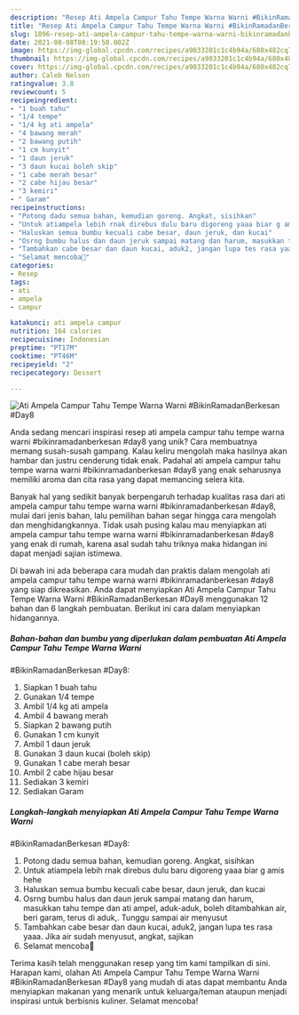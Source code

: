 ```yaml
---
description: "Resep Ati Ampela Campur Tahu Tempe Warna Warni #BikinRamadanBerkesan #Day8 yang Lezat Sekali"
title: "Resep Ati Ampela Campur Tahu Tempe Warna Warni #BikinRamadanBerkesan #Day8 yang Lezat Sekali"
slug: 1896-resep-ati-ampela-campur-tahu-tempe-warna-warni-bikinramadanberkesan-day8-yang-lezat-sekali
date: 2021-08-08T08:19:50.002Z
image: https://img-global.cpcdn.com/recipes/a9033201c1c4b94a/680x482cq70/ati-ampela-campur-tahu-tempe-warna-warni-bikinramadanberkesan-day8-foto-resep-utama.jpg
thumbnail: https://img-global.cpcdn.com/recipes/a9033201c1c4b94a/680x482cq70/ati-ampela-campur-tahu-tempe-warna-warni-bikinramadanberkesan-day8-foto-resep-utama.jpg
cover: https://img-global.cpcdn.com/recipes/a9033201c1c4b94a/680x482cq70/ati-ampela-campur-tahu-tempe-warna-warni-bikinramadanberkesan-day8-foto-resep-utama.jpg
author: Caleb Nelson
ratingvalue: 3.8
reviewcount: 5
recipeingredient:
- "1 buah tahu"
- "1/4 tempe"
- "1/4 kg ati ampela"
- "4 bawang merah"
- "2 bawang putih"
- "1 cm kunyit"
- "1 daun jeruk"
- "3 daun kucai boleh skip"
- "1 cabe merah besar"
- "2 cabe hijau besar"
- "3 kemiri"
- " Garam"
recipeinstructions:
- "Potong dadu semua bahan, kemudian goreng. Angkat, sisihkan"
- "Untuk atiampela lebih rnak direbus dulu baru digoreng yaaa biar g amis hehe"
- "Haluskan semua bumbu kecuali cabe besar, daun jeruk, dan kucai"
- "Osrng bumbu halus dan daun jeruk sampai matang dan harum, masukkan tahu tempe dan ati ampel, aduk-aduk, boleh ditambahkan air, beri garam, terus di aduk,. Tunggu sampai air menyusut"
- "Tambahkan cabe besar dan daun kucai, aduk2, jangan lupa tes rasa yaaa. Jika air sudah menyusut, angkat, sajikan"
- "Selamat mencoba🙏"
categories:
- Resep
tags:
- ati
- ampela
- campur

katakunci: ati ampela campur 
nutrition: 164 calories
recipecuisine: Indonesian
preptime: "PT17M"
cooktime: "PT46M"
recipeyield: "2"
recipecategory: Dessert

---
```



![Ati Ampela Campur Tahu Tempe Warna Warni
#BikinRamadanBerkesan
#Day8](https://img-global.cpcdn.com/recipes/a9033201c1c4b94a/680x482cq70/ati-ampela-campur-tahu-tempe-warna-warni-bikinramadanberkesan-day8-foto-resep-utama.jpg)

Anda sedang mencari inspirasi resep ati ampela campur tahu tempe warna warni
#bikinramadanberkesan
#day8 yang unik? Cara membuatnya memang susah-susah gampang. Kalau keliru mengolah maka hasilnya akan hambar dan justru cenderung tidak enak. Padahal ati ampela campur tahu tempe warna warni
#bikinramadanberkesan
#day8 yang enak seharusnya memiliki aroma dan cita rasa yang dapat memancing selera kita.



Banyak hal yang sedikit banyak berpengaruh terhadap kualitas rasa dari ati ampela campur tahu tempe warna warni
#bikinramadanberkesan
#day8, mulai dari jenis bahan, lalu pemilihan bahan segar hingga cara mengolah dan menghidangkannya. Tidak usah pusing kalau mau menyiapkan ati ampela campur tahu tempe warna warni
#bikinramadanberkesan
#day8 yang enak di rumah, karena asal sudah tahu triknya maka hidangan ini dapat menjadi sajian istimewa.


Di bawah ini ada beberapa cara mudah dan praktis dalam mengolah ati ampela campur tahu tempe warna warni
#bikinramadanberkesan
#day8 yang siap dikreasikan. Anda dapat menyiapkan Ati Ampela Campur Tahu Tempe Warna Warni
#BikinRamadanBerkesan
#Day8 menggunakan 12 bahan dan 6 langkah pembuatan. Berikut ini cara dalam menyiapkan hidangannya.

<!--inarticleads1-->

##### Bahan-bahan dan bumbu yang diperlukan dalam pembuatan Ati Ampela Campur Tahu Tempe Warna Warni
#BikinRamadanBerkesan
#Day8:

1. Siapkan 1 buah tahu
1. Gunakan 1/4 tempe
1. Ambil 1/4 kg ati ampela
1. Ambil 4 bawang merah
1. Siapkan 2 bawang putih
1. Gunakan 1 cm kunyit
1. Ambil 1 daun jeruk
1. Gunakan 3 daun kucai (boleh skip)
1. Gunakan 1 cabe merah besar
1. Ambil 2 cabe hijau besar
1. Sediakan 3 kemiri
1. Sediakan  Garam




<!--inarticleads2-->

##### Langkah-langkah menyiapkan Ati Ampela Campur Tahu Tempe Warna Warni
#BikinRamadanBerkesan
#Day8:

1. Potong dadu semua bahan, kemudian goreng. Angkat, sisihkan
1. Untuk atiampela lebih rnak direbus dulu baru digoreng yaaa biar g amis hehe
1. Haluskan semua bumbu kecuali cabe besar, daun jeruk, dan kucai
1. Osrng bumbu halus dan daun jeruk sampai matang dan harum, masukkan tahu tempe dan ati ampel, aduk-aduk, boleh ditambahkan air, beri garam, terus di aduk,. Tunggu sampai air menyusut
1. Tambahkan cabe besar dan daun kucai, aduk2, jangan lupa tes rasa yaaa. Jika air sudah menyusut, angkat, sajikan
1. Selamat mencoba🙏




Terima kasih telah menggunakan resep yang tim kami tampilkan di sini. Harapan kami, olahan Ati Ampela Campur Tahu Tempe Warna Warni
#BikinRamadanBerkesan
#Day8 yang mudah di atas dapat membantu Anda menyiapkan makanan yang menarik untuk keluarga/teman ataupun menjadi inspirasi untuk berbisnis kuliner. Selamat mencoba!
